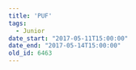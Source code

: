 ```yaml
---
title: 'PUF'
tags:
  - Junior
date_start: "2017-05-11T15:00:00"
date_end: "2017-05-14T15:00:00"
old_id: 6463
---
```

